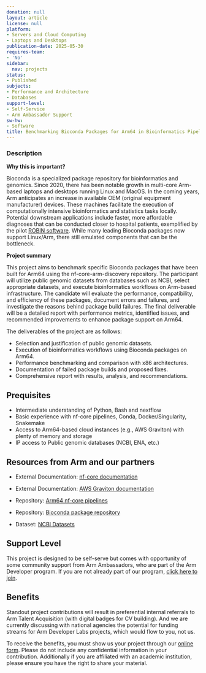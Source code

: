 ```yaml
---
donation: null
layout: article
license: null
platform:
- Servers and Cloud Computing
- Laptops and Desktops
publication-date: 2025-05-30
requires-team:
- 'No'
sidebar:
  nav: projects
status:
- Published
subjects:
- Performance and Architecture
- Databases
support-level:
- Self-Service
- Arm Ambassador Support
sw-hw:
- Software
title: Benchmarking Bioconda Packages for Arm64 in Bioinformatics Pipelines
---
```


### Description

**Why this is important?**

Bioconda is a specialized package repository for bioinformatics and genomics. Since 2020, there has been notable growth in multi-core Arm-based laptops and desktops running Linux and MacOS. In the coming years, Arm anticipates an increase in available OEM (original equipment manufacturer) devices. These machines facilitate the execution of computationally intensive bioinformatics and statistics tasks locally. Potential downstream applications include faster, more affordable diagnoses that can be conducted closer to hospital patients, exemplified by the pilot [ROBIN software](https://www.nottingham.ac.uk/news/genetic-brain-tumour-diagnosis). While many leading Bioconda packages now support Linux/Arm, there still emulated components that can be the bottleneck. 

**Project summary**

This project aims to benchmark specific Bioconda packages that have been built for Arm64 using the nf-core-arm-discovery repository. The participant will utilize public genomic datasets from databases such as NCBI, select appropriate datasets, and execute bioinformatics workflows on Arm-based infrastructure. The candidate will evaluate the performance, compatibility, and efficiency of these packages, document errors and failures, and investigate the reasons behind package build failures. The final deliverable will be a detailed report with performance metrics, identified issues, and recommended improvements to enhance package support on Arm64.

The deliverables of the project are as follows:

- Selection and justification of public genomic datasets.
- Execution of bioinformatics workflows using Bioconda packages on Arm64.
- Performance benchmarking and comparison with x86 architectures.
- Documentation of failed package builds and proposed fixes.
- Comprehensive report with results, analysis, and recommendations.


## Prequisites

- Intermediate understanding of Python, Bash and nextflow
- Basic experience with nf-core pipelines, Conda, Docker/Singularity, Snakemake
- Access to Arm64-based cloud instances (e.g., AWS Graviton) with plenty of memory and storage
- IP access to Public genomic databases (NCBI, ENA, etc.)

## Resources from Arm and our partners

- External Documentation: [nf-core documentation](https://nf-co.re/docs/)

- External Documentation: [AWS Graviton documentation](https://aws.amazon.com/ec2/graviton/)

- Repository: [Arm64 nf-core pipelines](https://github.com/ewels/nf-core-arm-discovery/tree/main)

- Repository: [Bioconda package repository](https://bioconda.github.io/)

- Dataset: [NCBI Datasets](https://www.ncbi.nlm.nih.gov/datasets/)


## Support Level

This project is designed to be self-serve but comes with opportunity of some community support from Arm Ambassadors, who are part of the Arm Developer program. If you are not already part of our program, [click here to join](https://www.arm.com/resources/developer-program?#register).


## Benefits 

Standout project contributions will result in preferential internal referrals to Arm Talent Acquisition (with digital badges for CV building).  And we are currently discussing with national agencies the potential for funding streams for Arm Developer Labs projects, which would flow to you, not us.

To receive the benefits, you must show us your project through our [online form](https://forms.office.com/e/VZnJQLeRhD). Please do not include any confidential information in your contribution. Additionally if you are affiliated with an academic institution, please ensure you have the right to share your material.